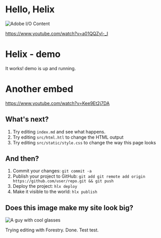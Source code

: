 # Hello, Helix

![Adobe I/O Content](/content/dam/udp/language-masters/en/home_callout01.jpg.img.jpg)

https://www.youtube.com/watch?v=a01QQZyl-_I

# Helix - demo

It works! demo is up and running.

# Another embed

https://www.youtube.com/watch?v=Kee9Et2j7DA

## What's next?

1. Try editing `index.md` and see what happens.
2. Try editing `src/html.htl` to change the HTML output
3. Try editing `src/static/style.css` to change the way this page looks

## And then?

1. Commit your changes: `git commit -a`
2. Publish your project to GitHub: `git add git remote add origin https://github.com/user/repo.git && git push`
3. Deploy the project: `hlx deploy`
4. Make it visible to the world: `hlx publish`

## Does this image make my site look big?

![A guy with cool glasses](htdocs/big-image.jpg)

Trying editing with Forestry. Done. Test test.
